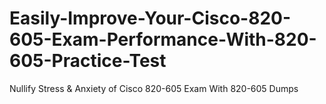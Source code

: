 # Easily-Improve-Your-Cisco-820-605-Exam-Performance-With-820-605-Practice-Test
Nullify Stress &amp; Anxiety of Cisco 820-605 Exam With 820-605 Dumps
